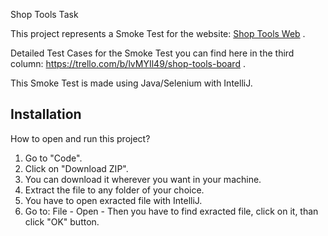 Shop Tools Task 

This project represents a Smoke Test for the website: [Shop Tools Web](https://shop.demoqa.com) .

Detailed Test Cases for the Smoke Test you can find here in the third column: https://trello.com/b/lvMYIl49/shop-tools-board .

This Smoke Test is made using Java/Selenium with IntelliJ. 


## Installation

How to open and run this project?

1. Go to "Code".
2. Click on "Download ZIP". 
3. You can download it wherever you want in your machine. 
4. Extract the file to any folder of your choice. 
5. You have to open exracted file with IntelliJ.
6. Go to: File - Open - Then you have to find exracted file, click on it, than click "OK" button.
